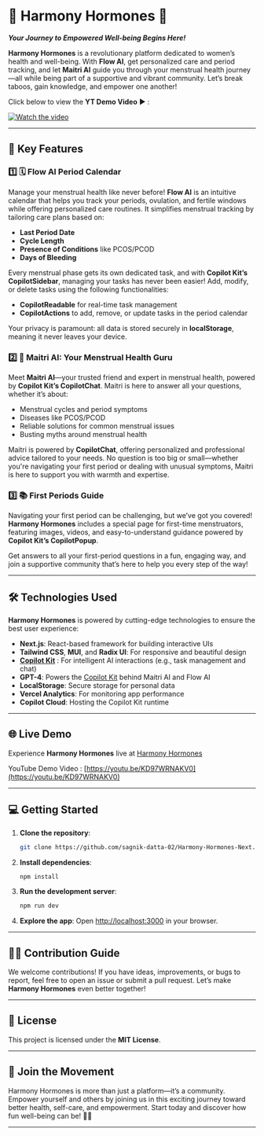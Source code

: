 # 🌸 Harmony Hormones 🌸  
**_Your Journey to Empowered Well-being Begins Here!_**

**Harmony Hormones** is a revolutionary platform dedicated to women’s health and well-being. With **Flow AI**, get personalized care and period tracking, and let **Maitri AI** guide you through your menstrual health journey—all while being part of a supportive and vibrant community. Let’s break taboos, gain knowledge, and empower one another!

Click below to view the **YT Demo Video** ▶️ : 

[![Watch the video](https://github.com/user-attachments/assets/bfa8790c-66c0-4423-93b4-4088e5955b5b)](https://youtu.be/KD97WRNAKV0)

---

## 🚀 Key Features

### 1️⃣ 🗓️ **Flow AI Period Calendar**

Manage your menstrual health like never before! **Flow AI** is an intuitive calendar that helps you track your periods, ovulation, and fertile windows while offering personalized care routines. It simplifies menstrual tracking by tailoring care plans based on:

- **Last Period Date**
- **Cycle Length**
- **Presence of Conditions** like PCOS/PCOD
- **Days of Bleeding**

Every menstrual phase gets its own dedicated task, and with **Copilot Kit’s CopilotSidebar**, managing your tasks has never been easier! Add, modify, or delete tasks using the following functionalities:
- **CopilotReadable** for real-time task management
- **CopilotActions** to add, remove, or update tasks in the period calendar

Your privacy is paramount: all data is stored securely in **localStorage**, meaning it never leaves your device.

### 2️⃣ 🧠 **Maitri AI: Your Menstrual Health Guru**

Meet **Maitri AI**—your trusted friend and expert in menstrual health, powered by **Copilot Kit’s CopilotChat**. Maitri is here to answer all your questions, whether it’s about:

- Menstrual cycles and period symptoms
- Diseases like PCOS/PCOD
- Reliable solutions for common menstrual issues
- Busting myths around menstrual health

Maitri is powered by **CopilotChat**, offering personalized and professional advice tailored to your needs. No question is too big or small—whether you're navigating your first period or dealing with unusual symptoms, Maitri is here to support you with warmth and expertise.

### 3️⃣ 📚 **First Periods Guide**

Navigating your first period can be challenging, but we’ve got you covered! **Harmony Hormones** includes a special page for first-time menstruators, featuring images, videos, and easy-to-understand guidance powered by **Copilot Kit’s CopilotPopup**.

Get answers to all your first-period questions in a fun, engaging way, and join a supportive community that’s here to help you every step of the way!

---

## 🛠️ Technologies Used

**Harmony Hormones** is powered by cutting-edge technologies to ensure the best user experience:
- **Next.js**: React-based framework for building interactive UIs
- **Tailwind CSS**, **MUI**, and **Radix UI**: For responsive and beautiful design
- **[Copilot Kit](https://www.copilotkit.ai/)** : For intelligent AI interactions (e.g., task management and chat)
- **GPT-4**: Powers the [Copilot Kit](https://www.copilotkit.ai/) behind Maitri AI and Flow AI
- **LocalStorage**: Secure storage for personal data
- **Vercel Analytics**: For monitoring app performance
- **Copilot Cloud**: Hosting the Copilot Kit runtime

---

## 🌐 Live Demo

Experience **Harmony Hormones** live at [Harmony Hormones](https://harmonyhormones.vercel.app)

YouTube Demo Video : [https://youtu.be/KD97WRNAKV0](https://youtu.be/KD97WRNAKV0)

---

## 💻 Getting Started

1. **Clone the repository**:
   ```bash
   git clone https://github.com/sagnik-datta-02/Harmony-Hormones-Next.git
   ```

2. **Install dependencies**:
   ```bash
   npm install
   ```

3. **Run the development server**:
   ```bash
   npm run dev
   ```

4. **Explore the app**: Open [http://localhost:3000](http://localhost:3000) in your browser.

---

## 👩‍💻 Contribution Guide

We welcome contributions! If you have ideas, improvements, or bugs to report, feel free to open an issue or submit a pull request. Let’s make **Harmony Hormones** even better together!

---

## 📄 License

This project is licensed under the **MIT License**.

---

## 🌟 Join the Movement
Harmony Hormones is more than just a platform—it’s a community. Empower yourself and others by joining us in this exciting journey toward better health, self-care, and empowerment. Start today and discover how fun well-being can be! 🌺🚀

---
